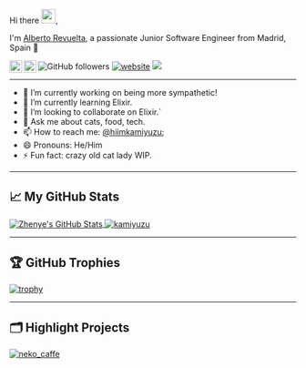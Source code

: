 Hi there <img src="https://media.giphy.com/media/hvRJCLFzcasrR4ia7z/giphy.gif" width="25px">,

I'm [Alberto Revuelta](https://kamiyuzu.github.io/), a passionate Junior Software Engineer from Madrid, Spain 🚀

<a href="https://twitter.com/hiimkamiyuzu">
  <img align="left" alt="hiimkamiyuzu | Twitter" width="22px" src="https://raw.githubusercontent.com/peterthehan/peterthehan/master/assets/twitter.svg" />
</a>
<a href="https://www.linkedin.com/in/alberto-r-386745145/">
  <img align="left" alt="Alberto's LinkedIN" width="22px" src="https://raw.githubusercontent.com/peterthehan/peterthehan/master/assets/linkedin.svg" />
</a>

![GitHub followers](https://img.shields.io/github/followers/kamiyuzu?label=Follow&style=social)
[![website](https://img.shields.io/badge/Website-46a2f1.svg?&style=flat-square&logo=Google-Chrome&logoColor=white&link=https://kamiyuzu.github.io/)](https://kamiyuzu.github.io/)
![](https://visitor-badge.glitch.me/badge?page_id=kamiyuzu.kamiyuzu)

---

- 🔭 I’m currently working on being more sympathetic!
- 🌱 I’m currently learning Elixir.
- 👯 I’m looking to collaborate on Elixir.`<!-- - 🤔 I’m looking for help with ... -->
- 💬 Ask me about cats, food, tech.
- 📫 How to reach me: [@hiimkamiyuzu](https://twitter.com/hiimkamiyuzu);
- 😄 Pronouns: He/Him
- ⚡ Fun fact: crazy old cat lady WIP.

---

## 📈 My GitHub Stats

<a href="https://github.com/kamiyuzu/kamiyuzu">
  <img align="center" src="https://github-readme-stats.vercel.app/api/top-langs/?username=kamiyuzu&title_color=6aa6f8&text_color=8a919a&icon_color=6aa6f8&bg_color=0e1116&layout=compact" alt="Zhenye's GitHub Stats" />
</a>

<a href="https://github.com/kamiyuzu/kamiyuzu">
  <img align="center" src="https://github-readme-stats.vercel.app/api?username=kamiyuzu&show_icons=true&theme=gotham" alt="kamiyuzu" />
</a>

---

## 🏆 GitHub Trophies

[![trophy](https://github-profile-trophy.vercel.app/?username=kamiyuzu&theme=nord&column=7)](https://github.com/kamiyuzu/github-profile-trophy)

---

## 🗂️ Highlight Projects

<a href="https://github.com/kamiyuzu/neko_caffe">
  <img align="center" src="https://github-readme-stats.vercel.app/api/pin/?username=kamiyuzu&repo=neko_caffe&show_icons=true&line_height=27&title_color=6aa6f8&text_color=8a919a&icon_color=6aa6f8&bg_color=0e1116" alt="neko_caffe" />
</a>